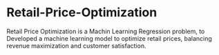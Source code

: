 # Retail-Price-Optimization
Retail Price Optimization is a Machin Learning Regression problem, to Developed a machine learning model to optimize retail prices, balancing revenue maximization and customer satisfaction.
